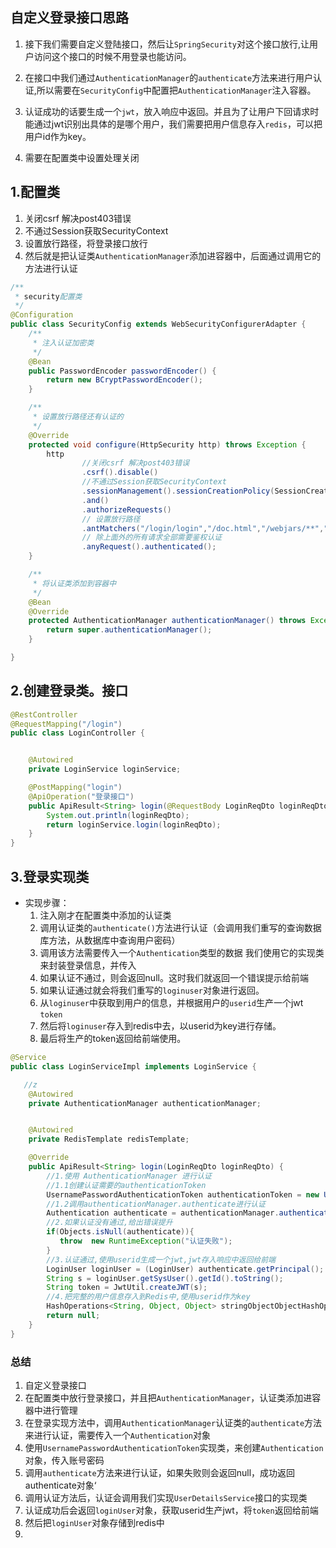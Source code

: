 

## 自定义登录接口思路

1. 接下我们需要自定义登陆接口，然后让`SpringSecurity`对这个接口放行,让用户访问这个接口的时候不用登录也能访问。
2. 在接口中我们通过`AuthenticationManager`的`authenticate`方法来进行用户认证,所以需要在`SecurityConfig`中配置把`AuthenticationManager`注入容器。
3. 认证成功的话要生成一个`jwt`，放入响应中返回。并且为了让用户下回请求时能通过jwt识别出具体的是哪个用户，我们需要把用户信息存入`redis`，可以把用户id作为key。

1. 需要在配置类中设置处理关闭



## 1.配置类

1. 关闭csrf 解决post403错误
2. 不通过Session获取SecurityContext
3. 设置放行路径，将登录接口放行
4. 然后就是把认证类`AuthenticationManager`添加进容器中，后面通过调用它的方法进行认证

```java
/**
 * security配置类
 */
@Configuration
public class SecurityConfig extends WebSecurityConfigurerAdapter {
    /**
     * 注入认证加密类
     */
    @Bean
    public PasswordEncoder passwordEncoder() {
        return new BCryptPasswordEncoder();
    }

    /**
     * 设置放行路径还有认证的
     */
    @Override
    protected void configure(HttpSecurity http) throws Exception {
        http
                //关闭csrf 解决post403错误
                .csrf().disable()
                //不通过Session获取SecurityContext
                .sessionManagement().sessionCreationPolicy(SessionCreationPolicy.STATELESS)
                .and()
                .authorizeRequests()
                // 设置放行路径
                .antMatchers("/login/login","/doc.html","/webjars/**","/img.icons/**","/swagger-resources/**","/v2/api-docs").anonymous()
                // 除上面外的所有请求全部需要鉴权认证
                .anyRequest().authenticated();
    }

    /**
     * 将认证类添加到容器中
     */
    @Bean
    @Override
    protected AuthenticationManager authenticationManager() throws Exception {
        return super.authenticationManager();
    }

}
```

## 2.创建登录类。接口

```java
@RestController
@RequestMapping("/login")
public class LoginController {


    @Autowired
    private LoginService loginService;

    @PostMapping("login")
    @ApiOperation("登录接口")
    public ApiResult<String> login(@RequestBody LoginReqDto loginReqDto){
        System.out.println(loginReqDto);
        return loginService.login(loginReqDto);
    }
}

```

## 3.登录实现类

- 实现步骤：
  1. 注入刚才在配置类中添加的认证类
  2. 调用认证类的`authenticate()`方法进行认证（会调用我们重写的查询数据库方法，从数据库中查询用户密码）
  3. 调用该方法需要传入一个`Authentication`类型的数据 我们使用它的实现类来封装登录信息，并传入
  4. 如果认证不通过，则会返回null。这时我们就返回一个错误提示给前端
  5. 如果认证通过就会将我们重写的`loginuser`对象进行返回。
  6. 从`loginuser`中获取到用户的信息，并根据用户的`userid`生产一个jwt `token`
  7. 然后将`loginuser`存入到redis中去，以userid为key进行存储。
  8. 最后将生产的token返回给前端使用。

```java
@Service
public class LoginServiceImpl implements LoginService {

   //z
    @Autowired
    private AuthenticationManager authenticationManager;


    @Autowired
    private RedisTemplate redisTemplate;

    @Override
    public ApiResult<String> login(LoginReqDto loginReqDto) {
        //1.使用 AuthenticationManager 进行认证
        //1.1创建认证需要的authenticationToken
        UsernamePasswordAuthenticationToken authenticationToken = new UsernamePasswordAuthenticationToken(loginReqDto.getUserName(), loginReqDto.getPassword());
        //1.2调用authenticationManager.authenticate进行认证
        Authentication authenticate = authenticationManager.authenticate(authenticationToken);//如果认证通过,返回的对象不为null
        //2.如果认证没有通过,给出错误提升
        if(Objects.isNull(authenticate)){
           throw  new RuntimeException("认证失败");
        }
        //3.认证通过,使用userid生成一个jwt,jwt存入响应中返回给前端
        LoginUser loginUser = (LoginUser) authenticate.getPrincipal();
        String s = loginUser.getSysUser().getId().toString();
        String token = JwtUtil.createJWT(s);
        //4.把完整的用户信息存入到Redis中,使用userid作为key
        HashOperations<String, Object, Object> stringObjectObjectHashOperations = redisTemplate.opsForHash();
        return null;
    }
}
```

### 总结

1. 自定义登录接口
2. 在配置类中放行登录接口，并且把`AuthenticationManager`，认证类添加进容器中进行管理
3. 在登录实现方法中，调用`AuthenticationManager`认证类的`authenticate`方法来进行认证，需要传入一个`Authentication`对象
4. 使用`UsernamePasswordAuthenticationToken`实现类，来创建`Authentication`对象，传入账号密码
5. 调用`authenticate`方法来进行认证，如果失败则会返回null，成功返回authenticate对象‘
6. 调用认证方法后，认证会调用我们实现`UserDetailsService`接口的实现类
6. 认证成功后会返回`loginUser`对象，获取userid生产jwt，将`token`返回给前端
6. 然后把`loginUser`对象存储到redis中
6. 